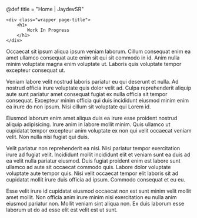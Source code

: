 @def title = "Home | JaydevSR"

~~~
<div class="wrapper page-title">
    <h1>
        Work In Progress
    </h1> 
</div>
~~~

Occaecat sit ipsum aliqua ipsum veniam laborum. Cillum consequat enim ea amet ullamco consequat aute enim sit qui sit commodo in id. Anim nulla minim voluptate magna enim voluptate ut. Laboris quis voluptate tempor excepteur consequat ut.

Veniam labore velit nostrud laboris pariatur eu qui deserunt et nulla. Ad nostrud officia irure voluptate quis dolor velit ad. Culpa reprehenderit aliquip aute sunt pariatur amet consequat fugiat ex nulla officia sit tempor consequat. Excepteur minim officia qui duis incididunt eiusmod minim enim ea irure do non ipsum. Nisi cillum sit voluptate qui Lorem id.

Eiusmod laborum enim amet aliqua duis ea irure esse proident nostrud aliquip adipisicing. Irure anim in labore mollit minim. Quis ullamco ut cupidatat tempor excepteur anim voluptate ex non qui velit occaecat veniam velit. Non nulla nisi fugiat qui duis.

Velit pariatur non reprehenderit ea nisi. Nisi pariatur tempor exercitation irure ad fugiat velit. Incididunt mollit incididunt elit et veniam sunt ea duis ad ea velit nulla pariatur eiusmod. Duis fugiat proident enim est labore sunt ullamco ad aute sit occaecat commodo quis. Labore dolor voluptate voluptate aute tempor quis. Nisi velit occaecat tempor elit laboris sit ad cupidatat mollit irure duis officia ad ipsum. Commodo consequat et eu eu.

Esse velit irure id cupidatat eiusmod occaecat non est sunt minim velit mollit amet mollit. Non officia anim irure minim nisi exercitation eu nulla anim eiusmod pariatur non. Mollit veniam sint aliqua non. Ex duis laborum esse laborum ut do ad esse elit est velit est ut sunt.